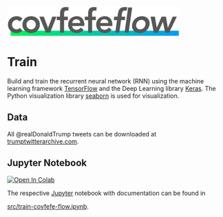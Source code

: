 <img src="../design/logo/covfefe-flow-logo.png" alt="covfefe-flow logo" style="max-width:100%;" width="400px" height="70px">

# Train

Build and train the recurrent neural network (RNN) using the machine learning framework [TensorFlow](https://www.tensorflow.org) and the Deep Learning library [Keras](https://keras.io).
The Python visualization library [seaborn](https://seaborn.pydata.org) is used for visualization.

## Data

All @realDonaldTrump tweets can be downloaded at [trumptwitterarchive.com](http://www.trumptwitterarchive.com/archive).

## Jupyter Notebook

<a href="https://colab.research.google.com/github/FranzDiebold/covfefe-flow/blob/primary/train/src/train-covfefe-flow.ipynb" target="_blank">
  <img src="https://colab.research.google.com/assets/colab-badge.svg" alt="Open In Colab"/>
</a>

The respective [Jupyter](http://jupyter.org) notebook with documentation can be found in

[src/train-covfefe-flow.ipynb](src/train-covfefe-flow.ipynb).
